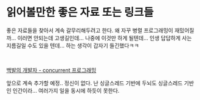 # 읽어볼만한 좋은 자료 또는 링크들

좋은 자료들을 찾아서 계속 갈무리해두려고 한다. 왜 자꾸 병렬 프로그래밍이 재밌어질까... 이러면 안되는데 고생길인데... 나중에 이것만 하게 될텐데... 인생 답답하게 사는 지름길일 수도 있을 텐데... 하는 생각이 갑자기 들긴했다ㅋㅋ<br>

<br>

[백발의 개발자 - concurrent 프로그래밍](https://m.blog.naver.com/PostList.naver?blogId=jjoommnn&categoryName=Concurrent%20%ED%94%84%EB%A1%9C%EA%B7%B8%EB%9E%98%EB%B0%8D&categoryNo=4&logCode=0)

앞으로 계속 추가할 예정.. 정신이 없다. 난 싱글스레드 기반에 두뇌도 싱글스레드 기반인 인간이라... 여러가지 일을 동시에 하듯이 못한다. 